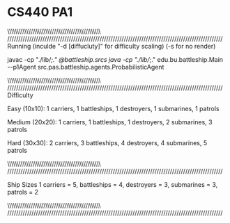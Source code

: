 # CS440 PA1

\\\\\\\\\\\\\\\\\\\\\\\\\\\\\\\\\\\\\\\\\\\\\\\\\\\\\\\\\\\\\\\\\\\\\\\\\\\\\\\\\\\\\\\\\\\\\\\\\\
//////////////////////////////////////////////////////////////////////////////////////////////////
Running (inculde "-d [diffucluty]" for difficulty scaling) (-s for no render)

javac -cp "./lib/*;." @battleship.srcs
java -cp "./lib/*;." edu.bu.battleship.Main --p1Agent src.pas.battleship.agents.ProbabilisticAgent

\\\\\\\\\\\\\\\\\\\\\\\\\\\\\\\\\\\\\\\\\\\\\\\\\\\\\\\\\\\\\\\\\\\\\\\\\\\\\\\\\\\\\\\\\\\\\\\\\\
//////////////////////////////////////////////////////////////////////////////////////////////////
Difficulty

Easy (10x10): 1 carriers, 1 battleships, 1 destroyers, 1 submarines, 1 patrols

Medium (20x20): 1 carriers, 1 battleships, 1 destroyers, 2 submarines, 3 patrols

Hard (30x30): 2 carriers, 3 battleships, 4 destroyers, 4 submarines, 5 patrols

\\\\\\\\\\\\\\\\\\\\\\\\\\\\\\\\\\\\\\\\\\\\\\\\\\\\\\\\\\\\\\\\\\\\\\\\\\\\\\\\\\\\\\\\\\\\\\\\\\
//////////////////////////////////////////////////////////////////////////////////////////////////

Ship Sizes
1 carriers = 5, battleships = 4, destroyers = 3, submarines = 3, patrols = 2

\\\\\\\\\\\\\\\\\\\\\\\\\\\\\\\\\\\\\\\\\\\\\\\\\\\\\\\\\\\\\\\\\\\\\\\\\\\\\\\\\\\\\\\\\\\\\\\\\\
//////////////////////////////////////////////////////////////////////////////////////////////////

